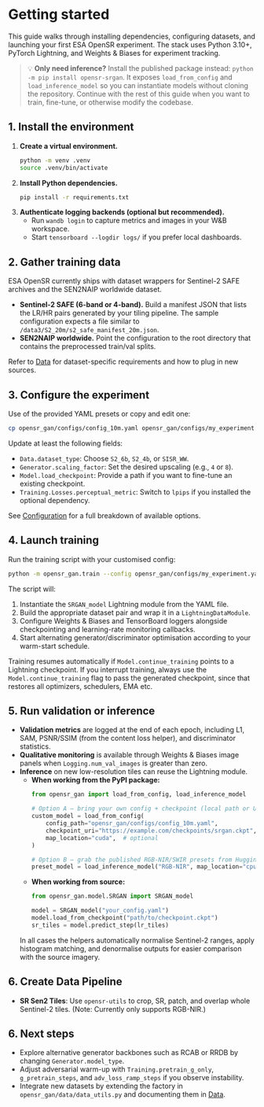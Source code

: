 # Getting started

This guide walks through installing dependencies, configuring datasets, and launching your first ESA OpenSR experiment. The stack
uses Python 3.10+, PyTorch Lightning, and Weights & Biases for experiment tracking.

> 💡 **Only need inference?** Install the published package instead: `python -m pip install opensr-srgan`. It exposes
> `load_from_config` and `load_inference_model` so you can instantiate models without cloning the repository. Continue with the
> rest of this guide when you want to train, fine-tune, or otherwise modify the codebase.

## 1. Install the environment

1. **Create a virtual environment.**
   ```bash
   python -m venv .venv
   source .venv/bin/activate
   ```
2. **Install Python dependencies.**
   ```bash
   pip install -r requirements.txt
   ```
3. **Authenticate logging backends (optional but recommended).**
   * Run `wandb login` to capture metrics and images in your W&B workspace.
   * Start `tensorboard --logdir logs/` if you prefer local dashboards.

## 2. Gather training data

ESA OpenSR currently ships with dataset wrappers for Sentinel-2 SAFE archives and the SEN2NAIP worldwide dataset.

* **Sentinel-2 SAFE (6-band or 4-band).** Build a manifest JSON that lists the LR/HR pairs generated by your tiling pipeline. The
  sample configuration expects a file similar to `/data3/S2_20m/s2_safe_manifest_20m.json`.
* **SEN2NAIP worldwide.** Point the configuration to the root directory that contains the preprocessed train/val splits.

Refer to [Data](data.md) for dataset-specific requirements and how to plug in new sources.

## 3. Configure the experiment

Use of the provided YAML presets or copy and edit one:

```bash
cp opensr_gan/configs/config_10m.yaml opensr_gan/configs/my_experiment.yaml
```

Update at least the following fields:

* `Data.dataset_type`: Choose `S2_6b`, `S2_4b`, or `SISR_WW`.
* `Generator.scaling_factor`: Set the desired upscaling (e.g., `4` or `8`).
* `Model.load_checkpoint`: Provide a path if you want to fine-tune an existing checkpoint.
* `Training.Losses.perceptual_metric`: Switch to `lpips` if you installed the optional dependency.

See [Configuration](configuration.md) for a full breakdown of available options.

## 4. Launch training

Run the training script with your customised config:

```bash
python -m opensr_gan.train --config opensr_gan/configs/my_experiment.yaml
```

The script will:

1. Instantiate the `SRGAN_model` Lightning module from the YAML file.
2. Build the appropriate dataset pair and wrap it in a `LightningDataModule`.
3. Configure Weights & Biases and TensorBoard loggers alongside checkpointing and learning-rate monitoring callbacks.
4. Start alternating generator/discriminator optimisation according to your warm-start schedule.

Training resumes automatically if `Model.continue_training` points to a Lightning checkpoint. If you interrupt training, always use the `Model.continue_training` flag to pass the generated checkpoint, since that restores all optimizers, schedulers, EMA etc.

## 5. Run validation or inference

* **Validation metrics** are logged at the end of each epoch, including L1, SAM, PSNR/SSIM (from the content loss helper), and
  discriminator statistics.
* **Qualitative monitoring** is available through Weights & Biases image panels when `Logging.num_val_images` is greater than zero.
* **Inference** on new low-resolution tiles can reuse the Lightning module.
  * **When working from the PyPI package:**
    ```python
    from opensr_gan import load_from_config, load_inference_model

    # Option A – bring your own config + checkpoint (local path or URL)
    custom_model = load_from_config(
        config_path="opensr_gan/configs/config_10m.yaml",
        checkpoint_uri="https://example.com/checkpoints/srgan.ckpt",
        map_location="cuda",  # optional
    )

    # Option B – grab the published RGB-NIR/SWIR presets from Hugging Face
    preset_model = load_inference_model("RGB-NIR", map_location="cpu")
    ```
  * **When working from source:**
    ```python
    from opensr_gan.model.SRGAN import SRGAN_model

    model = SRGAN_model("your_config.yaml")
    model.load_from_checkpoint("path/to/checkpoint.ckpt")
    sr_tiles = model.predict_step(lr_tiles)
    ```
  In all cases the helpers automatically normalise Sentinel-2 ranges, apply histogram matching, and denormalise outputs for
  easier comparison with the source imagery.

## 6. Create Data Pipeline

* **SR Sen2 Tiles**: Use `opensr-utils` to crop, SR, patch, and overlap whole Sentinel-2 tiles. (Note: Currently only supports RGB-NIR.)

## 6. Next steps

* Explore alternative generator backbones such as RCAB or RRDB by changing `Generator.model_type`.
* Adjust adversarial warm-up with `Training.pretrain_g_only`, `g_pretrain_steps`, and `adv_loss_ramp_steps` if you observe
  instability.
* Integrate new datasets by extending the factory in `opensr_gan/data/data_utils.py` and documenting them in [Data](data.md).
